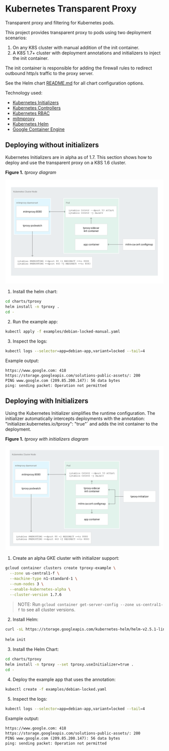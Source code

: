 # Kubernetes Transparent Proxy

Transparent proxy and filtering for Kubernetes pods.

This project provides transparent proxy to pods using two deployment scenarios:

1. On any K8S cluster with manual addition of the init container.
2. A K8S 1.7+ cluster with deployment annotations and initializers to inject the init container.

The init container is responsible for adding the firewall rules to redirect outbound http/s traffic to the proxy server.

See the Helm chart [README.md](./charts/tproxy/README.md) for all chart configuration options.

Technology used:

- [Kubernetes Initializers](https://kubernetes.io/docs/admin/extensible-admission-controllers/#what-are-initializers)
- [Kubernetes Controllers](https://github.com/kubernetes/community/blob/master/contributors/devel/controllers.md)
- [Kubernetes RBAC](https://kubernetes.io/docs/admin/authorization/rbac/)
- [mitmproxy](https://mitmproxy.org/)
- [Kubernetes Helm](https://github.com/kubernetes/helm)
- [Google Container Engine](https://cloud.google.com/container-engine/)

## Deploying without initializers

Kubernetes Initializers are in alpha as of 1.7. This section shows how to deploy and use the transparent proxy on a K8S 1.6 cluster.

**Figure 1.** *tproxy diagram*

<img src="./tproxy_diagram.png" width="800px"></img>

1. Install the helm chart:

```sh
cd charts/tproxy
helm install -n tproxy .
cd -
```

2. Run the example app:

```sh
kubectl apply -f examples/debian-locked-manual.yaml
```

3. Inspect the logs:

```sh
kubectl logs --selector=app=debian-app,variant=locked --tail=4
```

Example output:

```
https://www.google.com: 418
https://storage.googleapis.com/solutions-public-assets/: 200
PING www.google.com (209.85.200.147): 56 data bytes
ping: sending packet: Operation not permitted
```

## Deploying with Initializers

Using the Kubernetes Initializer simplifies the runtime configuration. The initializer automatically intercepts deployments with the annotation: "initializer.kubernetes.io/tproxy": "true"` and adds the init container to the deployment.

**Figure 1.** *tproxy with initializers diagram*

<img src="./tproxy_initializers_diagram.png" width="800px"></img>

1. Create an alpha GKE cluster with initializer support:

```sh
gcloud container clusters create tproxy-example \
  --zone us-central1-f \
  --machine-type n1-standard-1 \
  --num-nodes 3 \
  --enable-kubernetes-alpha \
  --cluster-version 1.7.6
```

> NOTE: Run `gcloud container get-server-config --zone us-central1-f` to see all cluster versions.

2. Install Helm:

```sh
curl -sL https://storage.googleapis.com/kubernetes-helm/helm-v2.5.1-linux-amd64.tar.gz | tar -zxvf - && sudo mv linux-amd64/helm /usr/local/bin/ && rm -Rf linux-amd64

helm init
```

3. Install the Helm Chart:

```sh
cd charts/tproxy
helm install -n tproxy --set tproxy.useInitializer=true .
cd -
```

4. Deploy the example app that uses the annotation:

```sh
kubectl create -f examples/debian-locked.yaml
```

5. Inspect the logs:

```sh
kubectl logs --selector=app=debian-app,variant=locked --tail=4
```

Example output:

```
https://www.google.com: 418
https://storage.googleapis.com/solutions-public-assets/: 200
PING www.google.com (209.85.200.147): 56 data bytes
ping: sending packet: Operation not permitted
```
